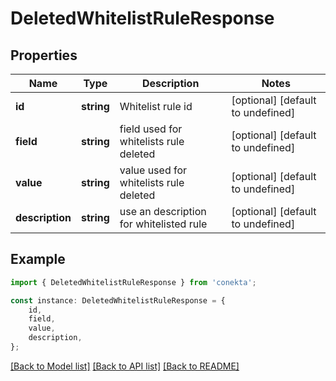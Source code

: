 # DeletedWhitelistRuleResponse


## Properties

Name | Type | Description | Notes
------------ | ------------- | ------------- | -------------
**id** | **string** | Whitelist rule id | [optional] [default to undefined]
**field** | **string** | field used for whitelists rule deleted | [optional] [default to undefined]
**value** | **string** | value used for whitelists rule deleted | [optional] [default to undefined]
**description** | **string** | use an description for whitelisted rule | [optional] [default to undefined]

## Example

```typescript
import { DeletedWhitelistRuleResponse } from 'conekta';

const instance: DeletedWhitelistRuleResponse = {
    id,
    field,
    value,
    description,
};
```

[[Back to Model list]](../README.md#documentation-for-models) [[Back to API list]](../README.md#documentation-for-api-endpoints) [[Back to README]](../README.md)
